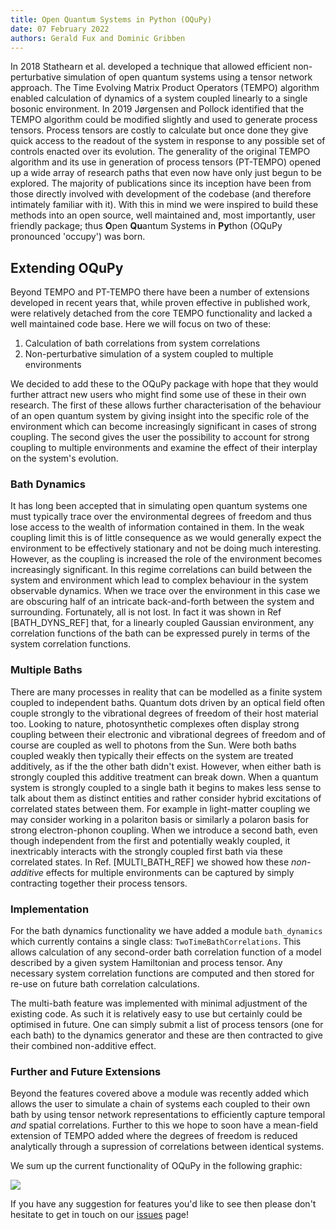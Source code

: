 ```yaml
---
title: Open Quantum Systems in Python (OQuPy)
date: 07 February 2022
authors: Gerald Fux and Dominic Gribben
---
```

In 2018 Stathearn et al. developed a technique that allowed efficient non-perturbative simulation of open quantum systems using a tensor network approach. The Time Evolving Matrix Product Operators (TEMPO) algorithm enabled calculation of dynamics of a system coupled linearly to a single bosonic environment. In 2019 J&oslash;rgensen and Pollock identified that the TEMPO algorithm could be modified slightly and used to generate process tensors. Process tensors are costly to calculate but once done they give quick access to the readout of the system in response to any possible set of controls enacted over its evolution. The generality of the original TEMPO algorithm and its use in generation of process tensors (PT-TEMPO) opened up a wide array of research paths that even now have only just begun to be explored. The majority of publications since its inception have been from those directly involved with development of the codebase (and therefore intimately familiar with it). With this in mind we were inspired to build these methods into an open source, well maintained and, most importantly, user friendly package; thus **O**pen **Qu**antum Systems in **Py**thon (OQuPy pronounced 'occupy') was born.

## Extending OQuPy

Beyond TEMPO and PT-TEMPO there have been a number of extensions developed in recent years that, while proven effective in published work, were relatively detached from the core TEMPO functionality and lacked a well maintained code base. Here we will focus on two of these:

1. Calculation of bath correlations from system correlations
2. Non-perturbative simulation of a system coupled to multiple environments

We decided to add these to the OQuPy package with hope that they would further attract new users who might find some use of these in their own research. The first of these allows further characterisation of the behaviour of an open quantum system by giving insight into the specific role of the environment which can become increasingly significant in cases of strong coupling. The second gives the user the possibility to account for strong coupling to multiple environments and examine the effect of their interplay on the system's evolution.

### Bath Dynamics

It has long been accepted that in simulating open quantum systems one must typically trace over the environmental degrees of freedom and thus lose access to the wealth of information contained in them. In the weak coupling limit this is of little consequence as we would generally expect the environment to be effectively stationary and not be doing much interesting. However, as the coupling is increased the role of the environment becomes increasingly significant. In this regime correlations can build between the system and environment which lead to complex behaviour in the system observable dynamics. When we trace over the environment in this case we are obscuring half of an intricate back-and-forth between the system and surrounding. Fortunately, all is not lost. In fact it was shown in Ref [BATH_DYNS_REF] that, for a linearly coupled Gaussian environment, any correlation functions of the bath can be expressed purely in terms of the system correlation functions.

### Multiple Baths

There are many processes in reality that can be modelled as a finite system coupled to independent baths. Quantum dots driven by an optical field often couple strongly to the vibrational degrees of freedom of their host material too. Looking to nature, photosynthetic complexes often display strong coupling between their electronic and vibrational degrees of freedom and of course are coupled as well to photons from the Sun. Were both baths coupled weakly then typically their effects on the system are treated additively, as if the the other bath didn't exist. However, when either bath is strongly coupled this additive treatment can break down. When a quantum system is strongly coupled to a single bath it begins to makes less sense to talk about them as distinct entities and rather consider hybrid excitations of correlated states between them. For example in light-matter coupling we may consider working in a polariton basis or similarly a polaron basis for strong electron-phonon coupling. When we introduce a second bath, even though independent from the first and potentially weakly coupled, it inextricably interacts with the strongly coupled first bath via these correlated states. In Ref. [MULTI_BATH_REF] we showed how these *non-additive* effects for multiple environments can be captured by simply contracting together their process tensors.

### Implementation

For the bath dynamics functionality we have added a module `bath_dynamics` which currently contains a single class: `TwoTimeBathCorrelations`. This allows calculation of any second-order bath correlation function of a model described by a given system Hamiltonian and process tensor. Any necessary system correlation functions are computed and then stored for re-use on future bath correlation calculations.

The multi-bath feature was implemented with minimal adjustment of the existing code. As such it is relatively easy to use but certainly could be optimised in future. One can simply submit a list of process tensors (one for each bath) to the dynamics generator and these are then contracted to give their combined non-additive effect.

### Further and Future Extensions

Beyond the features covered above a module was recently added which allows the user to simulate a chain of systems each coupled to their own bath by using tensor network representations to efficiently capture temporal *and* spatial correlations. Further to this we hope to soon have a mean-field extension of TEMPO added where the degrees of freedom is reduced analytically through a supression of correlations between identical systems.

We sum up the current functionality of OQuPy in the following graphic:

![](/home/dominic/Dropbox/Unitary_Fund/unitary-fund/images/overview_alt.png)



If you have any suggestion for features you'd like to see then please don't hesitate to get in touch on our [issues](https://github.com/tempoCollaboration/TimeEvolvingMPO/issues) page!

<!--
Thanks for contributing a blog post to the UF site!

Some quick tips:
- Use the `title` field to set the title of your post, no first level header needed.
- Standard markdown formatting is supported (code blocks, links, images, etc.)
  - Put images for your post in the `images` folder.
- If you need further custom formatting, direct html will work here as well.
- 


NOTE: If this post needs external attribution, include the line below at the very top.
> _This blog was originally posted [here](), and is reproduced with the author's permission._ -->
